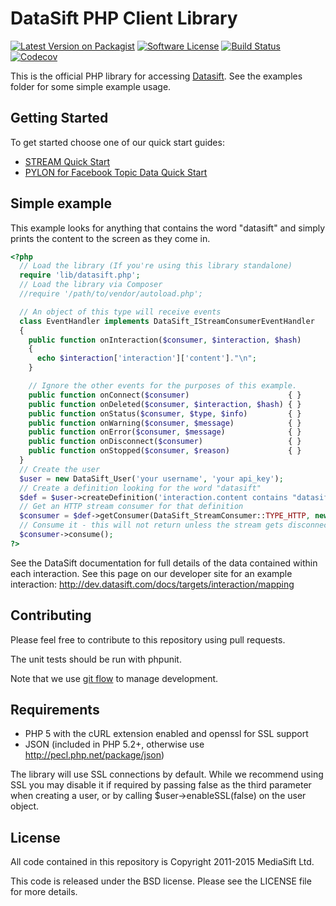 DataSift PHP Client Library
===========================

[![Latest Version on Packagist](https://img.shields.io/packagist/v/datasift/datasift-php.svg?style=flat-square)](https://packagist.org/packages/datasift/datasift-php)
[![Software License](https://img.shields.io/badge/license-MIT-brightgreen.svg?style=flat-square)](LICENSE)
[![Build Status](https://img.shields.io/travis/datasift/datasift-php/master.svg?style=flat-square)](https://travis-ci.org/datasift/datasift-php)
[![Codecov](https://img.shields.io/codecov/c/github/datasift/datasift-php.svg?style=flat-square)](https://codecov.io/gh/datasift/datasift-php)

This is the official PHP library for accessing [Datasift](http://datasift.com/). See the examples
folder for some simple example usage.

## Getting Started

To get started choose one of our quick start guides:

* [STREAM Quick Start](http://dev.datasift.com/docs/products/stream/quick-start/getting-started-php)
* [PYLON for Facebook Topic Data Quick Start](http://dev.datasift.com/docs/products/pylon-fbtd/get-started/getting-started-php)


Simple example
--------------

This example looks for anything that contains the word "datasift" and simply
prints the content to the screen as they come in.

```php
<?php
  // Load the library (If you're using this library standalone)
  require 'lib/datasift.php';
  // Load the library via Composer
  //require '/path/to/vendor/autoload.php';

  // An object of this type will receive events
  class EventHandler implements DataSift_IStreamConsumerEventHandler
  {
    public function onInteraction($consumer, $interaction, $hash)
    {
      echo $interaction['interaction']['content']."\n";
    }

    // Ignore the other events for the purposes of this example.
    public function onConnect($consumer)                      { }
    public function onDeleted($consumer, $interaction, $hash) { }
    public function onStatus($consumer, $type, $info)         { }
    public function onWarning($consumer, $message)            { }
    public function onError($consumer, $message)              { }
    public function onDisconnect($consumer)                   { }
    public function onStopped($consumer, $reason)             { }
  }
  // Create the user
  $user = new DataSift_User('your username', 'your api_key');
  // Create a definition looking for the word "datasift"
  $def = $user->createDefinition('interaction.content contains "datasift"');
  // Get an HTTP stream consumer for that definition
  $consumer = $def->getConsumer(DataSift_StreamConsumer::TYPE_HTTP, new EventHandler());
  // Consume it - this will not return unless the stream gets disconnected
  $consumer->consume();
?>
```

See the DataSift documentation for full details of the data contained within
each interaction. See this page on our developer site for an example interaction:
http://dev.datasift.com/docs/targets/interaction/mapping


Contributing
------------

Please feel free to contribute to this repository using pull requests.

The unit tests should be run with phpunit.

Note that we use [git flow](https://github.com/nvie/gitflow) to manage development.


Requirements
------------

* PHP 5 with the cURL extension enabled and openssl for SSL support
* JSON (included in PHP 5.2+, otherwise use http://pecl.php.net/package/json)

The library will use SSL connections by default. While we recommend using SSL
you may disable it if required by passing false as the third parameter when
creating a user, or by calling $user->enableSSL(false) on the user object.

License
-------

All code contained in this repository is Copyright 2011-2015 MediaSift Ltd.

This code is released under the BSD license. Please see the LICENSE file for
more details.

